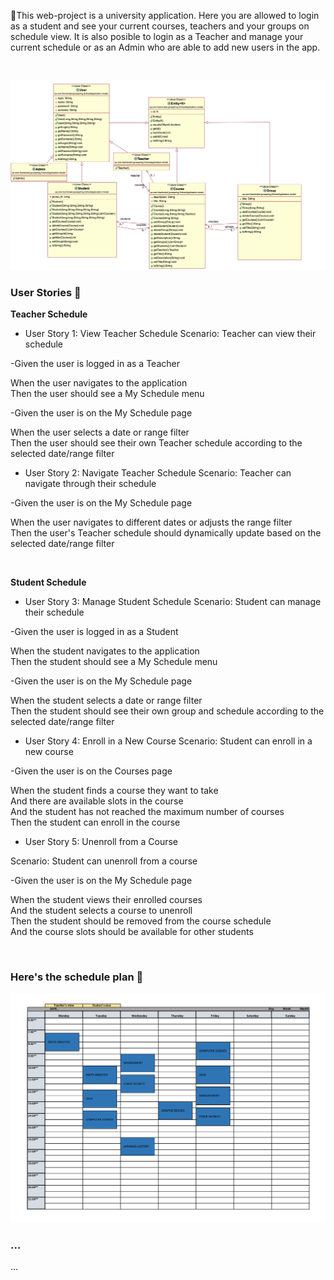📌This web-project is a university application. Here you are allowed to login as a student and see your current courses, teachers and your groups on schedule view. It is also posible to login as a Teacher and manage your current schedule or as an Admin who are able to add new users in the app.


<br>

![application structure](ApplicationStructure.png)


### User Stories :bookmark_tabs:  

**Teacher Schedule**
 * User Story 1: View Teacher Schedule
Scenario: Teacher can view their schedule

-Given the user is logged in as a Teacher

When the user navigates to the application <br>
Then the user should see a My Schedule menu <br>

-Given the user is on the My Schedule page

When the user selects a date or range filter <br>
Then the user should see their own Teacher schedule according to the selected date/range filter

 * User Story 2: Navigate Teacher Schedule
Scenario: Teacher can navigate through their schedule

-Given the user is on the My Schedule page

When the user navigates to different dates or adjusts the range filter <br>
Then the user's Teacher schedule should dynamically update based on the selected date/range filter <br>

<br>

**Student Schedule**
 * User Story 3: Manage Student Schedule
Scenario: Student can manage their schedule

-Given the user is logged in as a Student

When the student navigates to the application <br>
Then the student should see a My Schedule menu <br>

-Given the user is on the My Schedule page

When the student selects a date or range filter <br>
Then the student should see their own group and schedule according to the selected date/range filter <br>

 * User Story 4: Enroll in a New Course
Scenario: Student can enroll in a new course

-Given the user is on the Courses page

When the student finds a course they want to take <br>
And there are available slots in the course <br>
And the student has not reached the maximum number of courses <br>
Then the student can enroll in the course <br>

 * User Story 5: Unenroll from a Course
 
Scenario: Student can unenroll from a course

-Given the user is on the My Schedule page


When the student views their enrolled courses <br>
And the student selects a course to unenroll <br>
Then the student should be removed from the course schedule <br>
And the course slots should be available for other students <br>

<br>

### Here's the schedule plan :calendar:

![schedule](UniversitySchedule.png)

### ...
...
